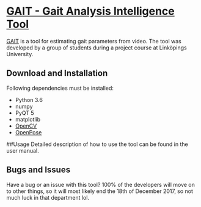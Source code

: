 # [GAIT - Gait Analysis Intelligence Tool](https://startbootstrap.com/template-overviews/modern-business/)

[GAIT](http://startbootstrap.com/template-overviews/modern-business/) is a tool for estimating gait parameters from video. The tool was developed by a group of students during a project course at Linköpings University.

## Download and Installation

Following dependencies must be installed:

* Python 3.6
* numpy
* PyQT 5
* matplotlib
* [OpenCV](https://startbootstrap.com/template-overviews/modern-business/)
* [OpenPose](https://startbootstrap.com/template-overviews/modern-business/)

##Usage
Detailed description of how to use the tool can be found in the user manual.

## Bugs and Issues

Have a bug or an issue with this tool? 100% of the developers will move on to other things, so it will most likely end the 18th of December 2017, so not much luck in that department lol.
